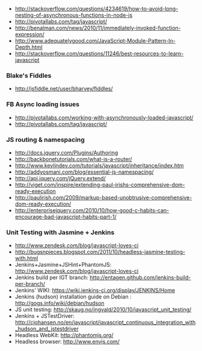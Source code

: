 * http://stackoverflow.com/questions/4234619/how-to-avoid-long-nesting-of-asynchronous-functions-in-node-js
* http://pivotallabs.com/tag/javascript/
* http://benalman.com/news/2010/11/immediately-invoked-function-expression/
* http://www.adequatelygood.com/JavaScript-Module-Pattern-In-Depth.html
* http://stackoverflow.com/questions/11246/best-resources-to-learn-javascript


### Blake's Fiddles
* http://jsfiddle.net/user/bharvey/fiddles/


### FB Async loading issues
* http://pivotallabs.com/working-with-asynchronously-loaded-javascript/
* http://pivotallabs.com/tag/javascript/

### JS routing & namespacing
* http://docs.jquery.com/Plugins/Authoring
* http://backbonetutorials.com/what-is-a-router/
* http://www.kevlindev.com/tutorials/javascript/inheritance/index.htm
* http://addyosmani.com/blog/essential-js-namespacing/
* http://api.jquery.com/jQuery.extend/
* http://viget.com/inspire/extending-paul-irishs-comprehensive-dom-ready-execution
* http://paulirish.com/2009/markup-based-unobtrusive-comprehensive-dom-ready-execution/
* http://enterprisejquery.com/2010/10/how-good-c-habits-can-encourage-bad-javascript-habits-part-1/

### Unit Testing with Jasmine + Jenkins
* http://www.zendesk.com/blog/javascript-loves-ci
* http://bugsnpieces.blogspot.com/2011/10/headless-jasmine-testing-with.html
* Jenkins+Jasmine+JSHint+PhantomJS: http://www.zendesk.com/blog/javascript-loves-ci
* Jenkins build per IGT branch: http://entagen.github.com/jenkins-build-per-branch/
* Jenkins' WIKI: https://wiki.jenkins-ci.org/display/JENKINS/Home
* Jenkins (hudson) installation guide on Debian : http://gogs.info/wiki/debian/hudson
* JS unit testing: http://skaug.no/ingvald/2010/10/javascript_unit_testing/
* Jenkins + JSTestDriver: http://cjohansen.no/en/javascript/javascript_continuous_integration_with_hudson_and_jstestdriver
* Headless WebKit: http://phantomjs.org/
* Headless browser: http://www.envjs.com/
